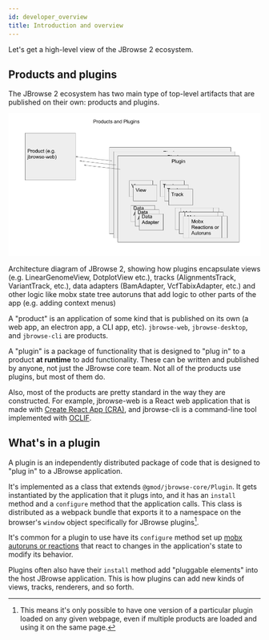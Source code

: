 ```yaml
---
id: developer_overview
title: Introduction and overview
---
```


Let's get a high-level view of the JBrowse 2 ecosystem.

## Products and plugins

The JBrowse 2 ecosystem has two main type of top-level artifacts that are
published on their own: products and plugins.

![](./img/products_and_plugins.png)

Architecture diagram of JBrowse 2, showing how plugins encapsulate views (e.g.
LinearGenomeView, DotplotView etc.), tracks (AlignmentsTrack, VariantTrack,
etc.), data adapters (BamAdapter, VcfTabixAdapter, etc.) and other logic like
mobx state tree autoruns that add logic to other parts of the app (e.g. adding
context menus)

A "product" is an application of some kind that is published on its own (a web
app, an electron app, a CLI app, etc). `jbrowse-web`, `jbrowse-desktop`, and
`jbrowse-cli` are products.

A "plugin" is a package of functionality that is designed to "plug in" to a
product **at runtime** to add functionality. These can be written and published
by anyone, not just the JBrowse core team. Not all of the products use plugins,
but most of them do.

Also, most of the products are pretty standard in the way they are constructed.
For example, jbrowse-web is a React web application that is made with [Create
React App (CRA)](https://create-react-app.dev/), and jbrowse-cli is a
command-line tool implemented with [OCLIF](https://oclif.io/).

## What's in a plugin

A plugin is an independently distributed package of code that is designed to
"plug in" to a JBrowse application.

It's implemented as a class that extends `@gmod/jbrowse-core/Plugin`. It gets
instantiated by the application that it plugs into, and it has an `install`
method and a `configure` method that the application calls. This class is
distributed as a webpack bundle that exports it to a namespace on the browser's
`window` object specifically for JBrowse plugins[^1].

It's common for a plugin to use have its `configure` method set up [mobx
autoruns or reactions](https://mobx.js.org/refguide/autorun.html) that react to
changes in the application's state to modify its behavior.

Plugins often also have their `install` method add "pluggable elements" into
the host JBrowse application. This is how plugins can add new kinds of views,
tracks, renderers, and so forth.

[^1]: This means it's only possible to have one version of a particular plugin loaded on any given webpage, even if multiple products are loaded and using it on the same page.
